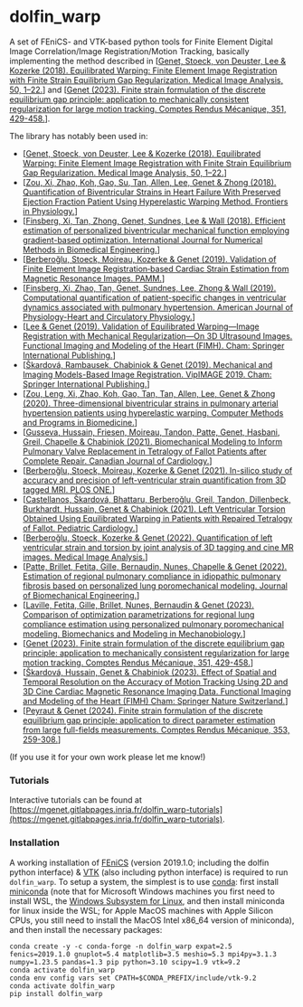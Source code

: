 # dolfin_warp

A set of FEniCS- and VTK-based python tools for Finite Element Digital Image Correlation/Image Registration/Motion Tracking, basically implementing the method described in [[Genet, Stoeck, von Deuster, Lee & Kozerke (2018). Equilibrated Warping: Finite Element Image Registration with Finite Strain Equilibrium Gap Regularization. Medical Image Analysis, 50, 1–22.](https://doi.org/10.1016/j.media.2018.07.007)] and [[Genet (2023). Finite strain formulation of the discrete equilibrium gap principle: application to mechanically consistent regularization for large motion tracking. Comptes Rendus Mécanique, 351, 429-458.](https://doi.org/10.5802/crmeca.228)].

The library has notably been used in:
* [[Genet, Stoeck, von Deuster, Lee & Kozerke (2018). Equilibrated Warping: Finite Element Image Registration with Finite Strain Equilibrium Gap Regularization. Medical Image Analysis, 50, 1–22.](https://doi.org/10.1016/j.media.2018.07.007)]
* [[Zou, Xi, Zhao, Koh, Gao, Su, Tan, Allen, Lee, Genet & Zhong (2018). Quantification of Biventricular Strains in Heart Failure With Preserved Ejection Fraction Patient Using Hyperelastic Warping Method. Frontiers in Physiology.](https://doi.org/10.3389/fphys.2018.01295)]
* [[Finsberg, Xi, Tan, Zhong, Genet, Sundnes, Lee & Wall (2018). Efficient estimation of personalized biventricular mechanical function employing gradient-based optimization. International Journal for Numerical Methods in Biomedical Engineering.](https://doi.org/10.1002/cnm.2982)]
* [[Berberoğlu, Stoeck, Moireau, Kozerke & Genet (2019). Validation of Finite Element Image Registration‐based Cardiac Strain Estimation from Magnetic Resonance Images. PAMM.](https://doi.org/10.1002/pamm.201900418)]
* [[Finsberg, Xi, Zhao, Tan, Genet, Sundnes, Lee, Zhong & Wall (2019). Computational quantification of patient-specific changes in ventricular dynamics associated with pulmonary hypertension. American Journal of Physiology-Heart and Circulatory Physiology.](https://doi.org/10.1152/ajpheart.00094.2019)]
* [[Lee & Genet (2019). Validation of Equilibrated Warping—Image Registration with Mechanical Regularization—On 3D Ultrasound Images. Functional Imaging and Modeling of the Heart (FIMH). Cham: Springer International Publishing.](https://doi.org/10.1007/978-3-030-21949-9_36)]
* [[Škardová, Rambausek, Chabiniok & Genet (2019). Mechanical and Imaging Models-Based Image Registration. VipIMAGE 2019. Cham: Springer International Publishing.](https://doi.org/10.1007/978-3-030-32040-9_9)]
* [[Zou, Leng, Xi, Zhao, Koh, Gao, Tan, Tan, Allen, Lee, Genet & Zhong (2020). Three-dimensional biventricular strains in pulmonary arterial hypertension patients using hyperelastic warping. Computer Methods and Programs in Biomedicine.](https://doi.org/10.1016/j.cmpb.2020.105345)]
* [[Gusseva, Hussain, Friesen, Moireau, Tandon, Patte, Genet, Hasbani, Greil, Chapelle & Chabiniok (2021). Biomechanical Modeling to Inform Pulmonary Valve Replacement in Tetralogy of Fallot Patients after Complete Repair. Canadian Journal of Cardiology.](https://doi.org/10.1016/j.cjca.2021.06.018)]
* [[Berberoğlu, Stoeck, Moireau, Kozerke & Genet (2021). In-silico study of accuracy and precision of left-ventricular strain quantification from 3D tagged MRI. PLOS ONE.](https://doi.org/10.1371/journal.pone.0258965)]
* [[Castellanos, Škardová, Bhattaru, Berberoğlu, Greil, Tandon, Dillenbeck, Burkhardt, Hussain, Genet & Chabiniok (2021). Left Ventricular Torsion Obtained Using Equilibrated Warping in Patients with Repaired Tetralogy of Fallot. Pediatric Cardiology.](https://doi.org/10.1007/s00246-021-02608-y)]
* [[Berberoğlu, Stoeck, Kozerke & Genet (2022). Quantification of left ventricular strain and torsion by joint analysis of 3D tagging and cine MR images. Medical Image Analysis.](https://doi.org/10.1016/j.media.2022.102598)]
* [[Patte, Brillet, Fetita, Gille, Bernaudin, Nunes, Chapelle & Genet (2022). Estimation of regional pulmonary compliance in idiopathic pulmonary fibrosis based on personalized lung poromechanical modeling. Journal of Biomechanical Engineering.](https://doi.org/10.1115/1.4054106)]
* [[Laville, Fetita, Gille, Brillet, Nunes, Bernaudin & Genet (2023). Comparison of optimization parametrizations for regional lung compliance estimation using personalized pulmonary poromechanical modeling. Biomechanics and Modeling in Mechanobiology.](https://doi.org/10.1007/s10237-023-01691-9)]
* [[Genet (2023). Finite strain formulation of the discrete equilibrium gap principle: application to mechanically consistent regularization for large motion tracking. Comptes Rendus Mécanique, 351, 429-458.](https://doi.org/10.5802/crmeca.228)]
* [[Škardová, Hussain, Genet & Chabiniok (2023). Effect of Spatial and Temporal Resolution on the Accuracy of Motion Tracking Using 2D and 3D Cine Cardiac Magnetic Resonance Imaging Data. Functional Imaging and Modeling of the Heart (FIMH) Cham: Springer Nature Switzerland.](https://doi.org/10.1007/978-3-031-35302-4_24)]
* [[Peyraut & Genet (2024). Finite strain formulation of the discrete equilibrium gap principle: application to direct parameter estimation from large full-fields measurements. Comptes Rendus Mécanique, 353, 259-308.](https://doi.org/10.5802/crmeca.279)]

(If you use it for your own work please let me know!)

### Tutorials

Interactive tutorials can be found at [https://mgenet.gitlabpages.inria.fr/dolfin_warp-tutorials](https://mgenet.gitlabpages.inria.fr/dolfin_warp-tutorials).

### Installation

A working installation of [FEniCS](https://fenicsproject.org) (version 2019.1.0; including the dolfin python interface) & [VTK](https://vtk.org) (also including python interface) is required to run `dolfin_warp`.
To setup a system, the simplest is to use [conda](https://conda.io): first install [miniconda](https://docs.conda.io/projects/miniconda/en/latest) (note that for Microsoft Windows machines you first need to install WSL, the [Windows Subsystem for Linux](https://learn.microsoft.com/en-us/windows/wsl/install), and then install miniconda for linux inside the WSL; for Apple MacOS machines with Apple Silicon CPUs, you still need to install the MacOS Intel x86_64 version of miniconda), and then install the necessary packages:
```
conda create -y -c conda-forge -n dolfin_warp expat=2.5 fenics=2019.1.0 gnuplot=5.4 matplotlib=3.5 meshio=5.3 mpi4py=3.1.3 numpy=1.23.5 pandas=1.3 pip python=3.10 scipy=1.9 vtk=9.2
conda activate dolfin_warp
conda env config vars set CPATH=$CONDA_PREFIX/include/vtk-9.2
conda activate dolfin_warp
pip install dolfin_warp
```
